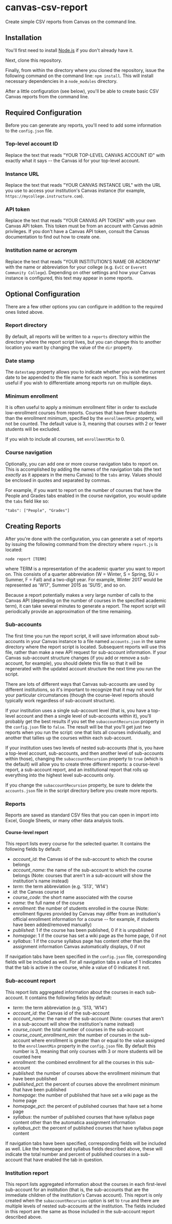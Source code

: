 # canvas-csv-report
Create simple CSV reports from Canvas on the command line.

## Installation
You'll first need to install [Node.js](https://nodejs.org/) if you don't already have it. 

Next, clone this repository.

Finally, from within the directory where you cloned the repository, issue the following command on the command line:
`npm install`. This will install necessary dependencies in a `node_modules` directory.

After a little configuration (see below), you'll be able to create basic CSV Canvas reports from the command line.

## Required Configuration
Before you can generate any reports, you'll need to add some information to the `config.json` file.

### Top-level account ID
Replace the text that reads "YOUR TOP-LEVEL CANVAS ACCOUNT ID" with exactly what it says -- the Canvas id for your top-level account.

### Instance URL
Replace the text that reads "YOUR CANVAS INSTANCE URL" with the URL you use to access your institution's Canvas instance (for example, `https://mycollege.instructure.com`).

### API token
Replace the text that reads "YOUR CANVAS API TOKEN" with your own Canvas API token. This token must be from an account with Canvas admin privileges. If you don't have a Canvas API token, consult the Canvas documentation to find out how to create one.

### Institution name or acronym
Replace the text that reads "YOUR INSTITUTION'S NAME OR ACRONYM" with the name or abbreviation for your college (e.g. `EvCC` or `Everett Community College`). Depending on other settings and how your Canvas instance is configured, this text may appear in some reports.

## Optional Configuration
There are a few other options you can configure in addition to the required ones listed above. 

### Report directory
By default, all reports will be written to a `reports` directory within the directory where the report script lives, but you can change this to another location you want by changing the value of the `dir` property.

### Date stamp
The `datestamp` property allows you to indicate whether you wish the current date to be appended to the file name for each report. This is sometimes useful if you wish to differentiate among reports run on multiple days.

### Minimum enrollment
It is often useful to apply a minimum enrollment filter in order to exclude low-enrollment courses from reports. Courses that have fewer students than the enrollment minimum, specified by the `enrollmentMin` property, will not be counted. The default value is 3, meaning that courses with 2 or fewer students will be excluded. 

If you wish to include all courses, set `enrollmentMin` to 0.

### Course navigation
Optionally, you can add one or more course navigation tabs to report on. This is accomplished by adding the names of the navigation tabs (the text *exactly* as it appears in the menu Canvas) to the `tabs` array. Values should be enclosed in quotes and separated by commas.

For example, if you want to report on the number of courses that have the People and Grades tabs enabled in the course navigation, you would update the `tabs` field like so:

`"tabs": ["People", "Grades"]`

## Creating Reports
After you're done with the configuration, you can generate a set of reports by issuing the following command from the directory where `report.js` is located:

`node report [TERM]`

where TERM is a representation of the academic quarter you want to report on. This consists of a quarter abbreviation (W = Winter, S = Spring, SU = Summer, F = Fall) and a two-digit year. For example, Winter 2017 would be represented as 'W17', Summer 2015 as 'SU15', and so on.

Because a report potentially makes a very large number of calls to the Canvas API (depending on the number of courses in the specified academic term), it can take several minutes to generate a report. The report script will periodically provide an approximation of the time remaining.

### Sub-accounts
The first time you run the report script, it will save information about sub-accounts in your Canvas instance to a file named `accounts.json` in the same directory where the report script is located. Subsequent reports will use this file, rather than make a new API request for sub-account information. If your Canvas sub-account structure changes (if you add or remove a sub-account, for example), you should delete this file so that it will be regenerated with the updated account structure the next time you run the script.

There are lots of different ways that Canvas sub-accounts are used by different institutions, so it's important to recognize that it may not work for your particular circumstances (though the course-level reports should typically work regardless of sub-account structure). 

If your institution uses a single sub-account level (that is, you have a top-level account and then a single level of sub-accounts within it), you'll probably get the best results if you set the `subaccountRecursion` property in the `config.json` file to `false`. The result will be that you'll get just two reports when you run the script: one that lists all courses individually, and another that tallies up the courses within each sub-account.

If your institution uses two levels of nested sub-accounts (that is, you have a top-level account, sub-accounts, and then another level of sub-accounts within those), changing the `subaccountRecursion` property to `true` (which is the default) will allow you to create three different reports: a course-level report, a sub-account report, and an institutional report that rolls up everything into the highest level sub-accounts only.

If you change the `subaccountRecursion` property, be sure to delete the `accounts.json` file in the script directory before you create more reports.

### Reports
Reports are saved as standard CSV files that you can open in import into Excel, Google Sheets, or many other data analysis tools.

#### Course-level report
This report lists every course for the selected quarter. It contains the following fields by default:
- *account_id*: the Canvas id of the sub-account to which the course belongs
- *account_name*: the name of the sub-account to which the course belongs (Note: courses that aren't in a sub-account will show the institution's name instead)
- *term*: the term abbreviation (e.g. 'S13', 'W14')
- *id*: the Canvas course id
- *course_code*: the short name associated with the course
- *name*: the full name of the course
- *enrollment*: the number of students enrolled in the course (Note: enrollment figures provided by Canvas may differ from an institution's official enrollment information for a course -- for example, if students have been added/removed manually)
- *published*: 1 if the course has been published, 0 if it is unpublished
- *homepage*: 1 if the course has set a wiki page as the home page, 0 if not
- *syllabus*: 1 if the course syllabus page has content other than the assignment information Canvas automatically displays, 0 if not

If navigation tabs have been specified in the `config.json` file, corresponding fields will be included as well. For all navigation tabs a value of 1 indicates that the tab is active in the course, while a value of 0 indicates it not.

### Sub-account report
This report lists aggregated information about the courses in each sub-account. It contains the following fields by default:
- *term*: the term abbreviation (e.g. 'S13, 'W14')
- *account_id*: the Canvas id of the sub-account
- *account_name*: the name of the sub-account (Note: courses that aren't in a sub-account will show the institution's name instead)
- *course_count*: the total number of courses in the sub-account
- *course_count_enrollment_min*: the number of courses in the sub-account where enrollment is greater than or equal to the value assigned to the `enrollmentMin` property in the `config.json` file. By default this number is 3, meaning that only courses with 3 or more students will be counted here
- *enrollment*: the combined enrollment for all the courses in this sub-account 
- *published*: the number of courses above the enrollment minimum that have been published
- *published_pct*: the percent of courses above the enrollment minimum that have been published
- *homepage*: the number of published that have set a wiki page as the home page
- *homepage_pct*: the percent of published courses that have set a home page
- *syllabus*: the number of published courses that have syllabus page content other than the automatica assignment information
- *syllabus_pct*: the percent of published courses that have syllabus page content

If navigation tabs have been specified, corresponding fields will be included as well. Like the homepage and syllabus fields described above, these will indicate the total number and percent of published courses in a sub-account that have enabled the tab in question.

### Institution report
This report lists aggregated information about the courses in each first-level sub-account for an institution (that is, the sub-accounts that are the immediate children of the institution's Canvas account). This report is only created when the `subaccountRecursion` option is set to `true` and there are multiple levels of nested sub-accounts at the institution. The fields included in this report are the same as those included in the sub-account report described above.

